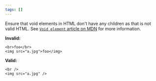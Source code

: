 ```yaml
---
tags: []
---
```


Ensure that void elements in HTML don't have any children as that is not valid
HTML. See
[`Void element` article on MDN](https://developer.mozilla.org/en-US/docs/Glossary/Void_element)
for more information.

**Invalid:**

```tsx
<br>foo</br>
<img src="a.jpg">foo</img>
```

**Valid:**

```tsx
<br />
<img src="a.jpg" />
```
